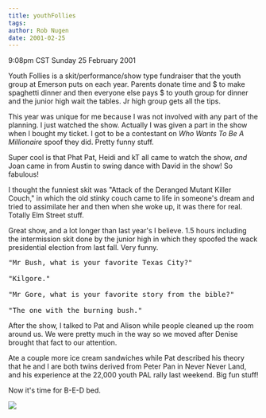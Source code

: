 ```yaml
---
title: youthFollies
tags: 
author: Rob Nugen
date: 2001-02-25
---
```


<title>Youth Follies</title>
<p class=date>9:08pm CST Sunday 25 February 2001</p>

<p>Youth Follies is a skit/performance/show type fundraiser that the
youth group at Emerson puts on each year.  Parents donate time and $
to make spaghetti dinner and then everyone else pays $ to youth group
for dinner and the junior high wait the tables.  Jr high group gets
all the tips.</p>

<p>This year was unique for me because I was not involved with any
part of the planning.  I just watched the show.  Actually I was given
a part in the show when I bought my ticket.  I got to be a contestant
on <em>Who Wants To Be A Millionaire</em> spoof they did.  Pretty
funny stuff.</p>

<p>Super cool is that Phat Pat, Heidi and kT all came to watch the
show, <em>and</em> Joan came in from Austin to swing dance with David
in the show!  So fabulous!</p>

<p>I thought the funniest skit was "Attack of the Deranged Mutant
Killer Couch," in which the old stinky couch came to life in someone's
dream and tried to assimilate her and then when she woke up, it was
there for real.  Totally Elm Street stuff.</p>

<p>Great show, and a lot longer than last year's I believe.  1.5 hours
including the intermission skit done by the junior high in which they
spoofed the wack presidential election from last fall.  Very funny.

<pre>
"Mr Bush, what is your favorite Texas City?"

"Kilgore."

"Mr Gore, what is your favorite story from the bible?"

"The one with the burning bush."
</pre>

<p>After the show, I talked to Pat and Alison while people cleaned up
the room around us.  We were pretty much in the way so we moved after
Denise brought that fact to our attention.</p>

<p>Ate a couple more ice cream sandwiches while Pat described his
theory that he and I are both twins derived from Peter Pan in Never
Never Land, and his experience at the 22,000 youth PAL rally last
weekend.  Big fun stuff!</p>

<p>Now it's time for B-E-D bed.</p>

<p><img src='/images/rob/wL-ROB.gif'/></p>

